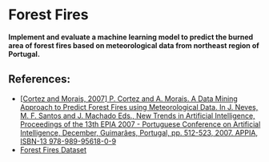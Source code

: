 # Forest Fires

**Implement and evaluate a machine learning model to predict the burned area of forest fires based on meteorological data from northeast region of Portugal.**






## References: 

- [[Cortez and Morais, 2007] P. Cortez and A. Morais. A Data Mining Approach to Predict Forest Fires using Meteorological Data. In J. Neves, M. F. Santos and J. Machado Eds., New Trends in Artificial Intelligence, Proceedings of the 13th EPIA 2007 - Portuguese Conference on Artificial Intelligence, December, Guimarães, Portugal, pp. 512-523, 2007. APPIA, ISBN-13 978-989-95618-0-9](http://www3.dsi.uminho.pt/pcortez/fires.pdf)
- [Forest Fires Dataset](https://archive.ics.uci.edu/ml/datasets/Forest+Fires)
